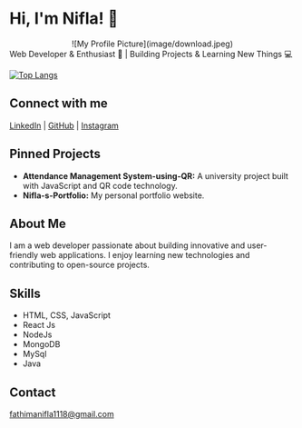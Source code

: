 # Hi, I'm Nifla! 👋
<center>
  ![My Profile Picture](image/download.jpeg)
</center>
Web Developer & Enthusiast 🚀 | Building Projects & Learning New Things 💻


[![Top Langs](https://github-readme-stats.vercel.app/api/top-langs/?username=Niflanijam&layout=compact)](https://github.com/anuraghazra/github-readme-stats)

## Connect with me

[LinkedIn](https://www.linkedin.com/in/n-f-nifla-73b702309?utm_source=share&utm_campaign=share_via&utm_content=profile&utm_medium=android_app) | [GitHub](https://github.com/Niflanijam) | [Instagram](https://www.instagram.com/niflanijam?igsh=MTdhc2xmaDVhNzcydw==)

## Pinned Projects

- **Attendance Management System-using-QR:** A university project built with JavaScript and QR code technology.
- **Nifla-s-Portfolio:** My personal portfolio website.

## About Me

I am a web developer passionate about building innovative and user-friendly web applications. I enjoy learning new technologies and contributing to open-source projects.

## Skills

- HTML, CSS, JavaScript
- React Js
- NodeJs
- MongoDB
- MySql
- Java
## Contact

fathimanifla1118@gmail.com
